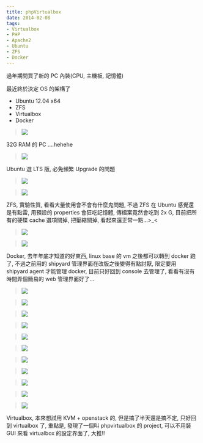 ```yaml
---
title: phpVirtualbox
date: 2014-02-08
tags:
- Virtualbox
- PHP
- Apache2
- Ubuntu
- ZFS
- Docker
---
```


過年期間買了新的 PC 內裝(CPU, 主機板, 記憶體)

最近終於決定 OS 的架構了

* Ubuntu 12.04 x64
* ZFS
* Virtualbox
* Docker

> ![](01.png)

32G RAM 的 PC ....hehehe

> ![](02.png)

Ubuntu 選 LTS 版, 必免頻繁 Upgrade 的問題

> ![](03.png)

> ![](04.png)

ZFS, 實驗性質, 看看大量使用會不會有什麼鬼問題, 不過 ZFS 在 Ubuntu 感覺還是有點雷, 用預設的 properties 會狂吃記憶體, 傳檔案竟然會吃到 2x G, 目前把所有的硬碟 cache 選項關掉, 把壓縮關掉, 看起來還正常一點...>_<

> ![](05.png)

> ![](06.png)

Docker, 去年年底才知道的好東西, linux base 的 vm 之後都可以轉到 docker 跑了, 不過之前用的 shipyard 管理界面在改版之後變得有點討厭, 限定要用 shipyard agent 才能管理 docker, 目前只好回到 console 去管理了, 看看有沒有時間弄個簡易的 web 管理界面好了...

> ![](07.png)

> ![](08.png)

> ![](09.png)

> ![](10.png)

> ![](11.png)

> ![](12.png)

> ![](13.png)

> ![](14.png)

> ![](15.png)

> ![](16.png)

> ![](17.png)

Virtualbox, 本來想試用 KVM + openstack 的, 但是搞了半天還是搞不定, 只好回到 virtualbox 了, 重點是, 發現了一個叫 phpvirtualbox 的 project, 可以不用裝 GUI 來看 virtualbox 的設定界面了, 大推!!
